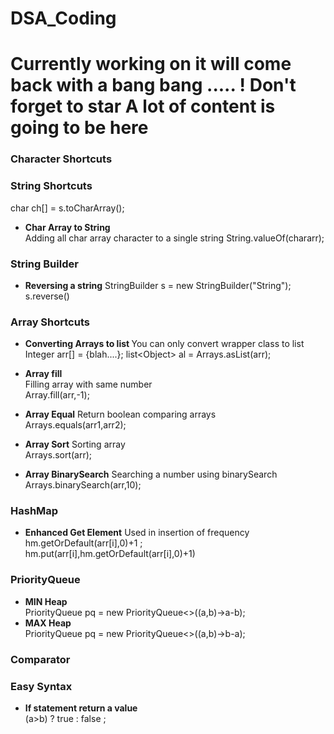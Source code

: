 # DSA_Coding

# Currently working on it will come back with a bang bang ..... ! Don't forget to star  A lot of content is going to be here 
### Character Shortcuts


### String Shortcuts
<!-- s is consider as String -->
char ch[] = s.toCharArray(); 
- <b>Char Array to String</b>  
Adding all char array character to a single string
String.valueOf(chararr);  

### String Builder
- <b>Reversing a string</b> 
StringBuilder s = new StringBuilder("String");
s.reverse()


### Array Shortcuts
- <strong> Converting Arrays to list </strong>
You can only convert wrapper class to list
Integer arr[] = {blah....};
list\<Object> al = Arrays.asList(arr);

- <b>Array fill</b>  
Filling array with same number  
Array.fill(arr,-1); 
- <b>Array Equal</b> 
Return boolean comparing arrays  
Arrays.equals(arr1,arr2); 
- <b>Array Sort</b> 
Sorting array  
Arrays.sort(arr);  
- <b>Array BinarySearch</b>
Searching a number using binarySearch  
Arrays.binarySearch(arr,10);


### HashMap
- <b>Enhanced Get Element</b>
Used in insertion of frequency    
hm.getOrDefault(arr[i],0)+1 ;   
hm.put(arr[i],hm.getOrDefault(arr[i],0)+1)   

### PriorityQueue
- <b>MIN Heap</b>  
PriorityQueue<Integer> pq = new PriorityQueue<>((a,b)->a-b);
- <b>MAX Heap</b>  
PriorityQueue<Integer> pq = new PriorityQueue<>((a,b)->b-a);

### Comparator 
 <!-- Mainly used in sorting object inside data  -->

### Easy Syntax
- <b>If statement return a value</b>  
(a>b) ? true : false ;